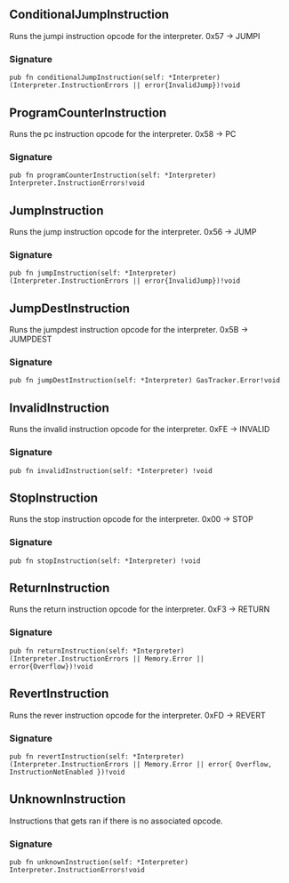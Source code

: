 ## ConditionalJumpInstruction
Runs the jumpi instruction opcode for the interpreter.
0x57 -> JUMPI

### Signature

```zig
pub fn conditionalJumpInstruction(self: *Interpreter) (Interpreter.InstructionErrors || error{InvalidJump})!void
```

## ProgramCounterInstruction
Runs the pc instruction opcode for the interpreter.
0x58 -> PC

### Signature

```zig
pub fn programCounterInstruction(self: *Interpreter) Interpreter.InstructionErrors!void
```

## JumpInstruction
Runs the jump instruction opcode for the interpreter.
0x56 -> JUMP

### Signature

```zig
pub fn jumpInstruction(self: *Interpreter) (Interpreter.InstructionErrors || error{InvalidJump})!void
```

## JumpDestInstruction
Runs the jumpdest instruction opcode for the interpreter.
0x5B -> JUMPDEST

### Signature

```zig
pub fn jumpDestInstruction(self: *Interpreter) GasTracker.Error!void
```

## InvalidInstruction
Runs the invalid instruction opcode for the interpreter.
0xFE -> INVALID

### Signature

```zig
pub fn invalidInstruction(self: *Interpreter) !void
```

## StopInstruction
Runs the stop instruction opcode for the interpreter.
0x00 -> STOP

### Signature

```zig
pub fn stopInstruction(self: *Interpreter) !void
```

## ReturnInstruction
Runs the return instruction opcode for the interpreter.
0xF3 -> RETURN

### Signature

```zig
pub fn returnInstruction(self: *Interpreter) (Interpreter.InstructionErrors || Memory.Error || error{Overflow})!void
```

## RevertInstruction
Runs the rever instruction opcode for the interpreter.
0xFD -> REVERT

### Signature

```zig
pub fn revertInstruction(self: *Interpreter) (Interpreter.InstructionErrors || Memory.Error || error{ Overflow, InstructionNotEnabled })!void
```

## UnknownInstruction
Instructions that gets ran if there is no associated opcode.

### Signature

```zig
pub fn unknownInstruction(self: *Interpreter) Interpreter.InstructionErrors!void
```

